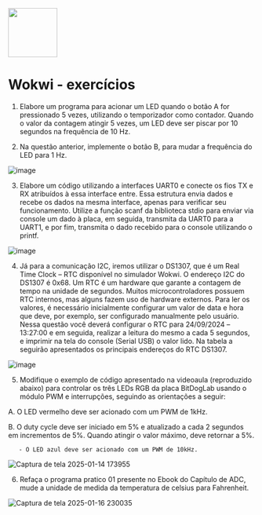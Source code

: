 <img src="https://github.com/user-attachments/assets/0b08ceb0-a126-4d31-b172-6730c338bd7d" width="100" />


# Wokwi - exercícios

1. Elabore um programa para acionar um LED quando o botão A for pressionado 5 vezes, utilizando o temporizador como contador. Quando o valor da contagem atingir 5 vezes, um LED deve ser piscar por 10 segundos na frequência de 10 Hz.

      
2. Na questão anterior, implemente o botão B, para mudar a frequência do LED para 1 Hz.


![image](https://github.com/user-attachments/assets/d01754f1-0352-448a-807d-31cd262dc59d)


3. Elabore um código utilizando a interfaces UART0 e conecte os fios TX e RX atribuídos à essa interface entre. Essa estrutura envia dados e recebe os dados na mesma interface, apenas para verificar seu funcionamento. Utilize a função scanf da biblioteca stdio para enviar via console um dado à placa, em seguida, transmita da UART0 para a UART1, e por fim, transmita o dado recebido para o console utilizando o printf.


![image](https://github.com/user-attachments/assets/61b660a6-570f-43e3-8d8d-5e480b838238)


4. Já para a comunicação I2C, iremos utilizar o DS1307, que é um Real Time Clock – RTC disponível no simulador Wokwi. O endereço I2C do DS1307 é 0x68. Um RTC é um hardware que garante a contagem de tempo na unidade de segundos. Muitos microcontroladores possuem RTC internos, mas alguns fazem uso de hardware externos. Para ler os valores, é necessário inicialmente configurar um valor de data e hora que deve, por exemplo, ser configurado manualmente pelo usuário. Nessa questão você deverá configurar o RTC para 24/09/2024 –13:27:00 e em seguida, realizar a leitura do mesmo a cada 5 segundos, e imprimir na tela do console (Serial USB) o valor lido. Na tabela a seguirão apresentados os principais endereços do RTC DS1307.

![image](https://github.com/user-attachments/assets/ccd0955b-67ac-4b58-8439-2940b43ba50c)

5. Modifique o exemplo de código apresentado na videoaula (reproduzido abaixo) para controlar os três LEDs RGB da placa BitDogLab usando o módulo PWM e interrupções, seguindo as orientações a seguir:

A. O LED vermelho deve ser acionado com um PWM de 1kHz.

B. O duty cycle deve ser iniciado em 5% e atualizado a cada 2 segundos em incrementos de 5%. Quando atingir o valor máximo, deve retornar a 5%.

       ‐ O LED azul deve ser acionado com um PWM de 10kHz.

       
![Captura de tela 2025-01-14 173955](https://github.com/user-attachments/assets/42ea2d98-5390-4782-9377-a407f9c0f2af)

6. Refaça o programa pratico 01 presente no Ebook do Capítulo de ADC, mude a unidade de medida da temperatura de celsius para Fahrenheit.

![Captura de tela 2025-01-16 230035](https://github.com/user-attachments/assets/5d329e87-f9d9-4531-858a-1184de61bdd7)







